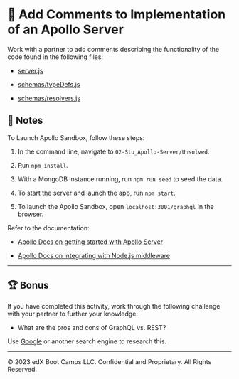 # 📐 Add Comments to Implementation of an Apollo Server

Work with a partner to add comments describing the functionality of the code found in the following files:

- [server.js](./Unsolved/server.js)

- [schemas/typeDefs.js](./Unsolved/schemas/typeDefs.js)

- [schemas/resolvers.js](./Unsolved/schemas/resolvers.js)

## 📝 Notes

To Launch Apollo Sandbox, follow these steps:

1. In the command line, navigate to `02-Stu_Apollo-Server/Unsolved`.

2. Run `npm install`.

3. With a MongoDB instance running, run `npm run seed` to seed the data.

4. To start the server and launch the app, run `npm start`.

5. To launch the Apollo Sandbox, open `localhost:3001/graphql` in the browser.

Refer to the documentation:

- [Apollo Docs on getting started with Apollo Server](https://www.apollographql.com/docs/apollo-server/getting-started)

- [Apollo Docs on integrating with Node.js middleware](https://www.apollographql.com/docs/apollo-server/integrations/building-integrations)

---

## 🏆 Bonus

If you have completed this activity, work through the following challenge with your partner to further your knowledge:

- What are the pros and cons of GraphQL vs. REST?

Use [Google](https://www.google.com) or another search engine to research this.

---

© 2023 edX Boot Camps LLC. Confidential and Proprietary. All Rights Reserved.
